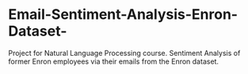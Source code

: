 # Email-Sentiment-Analysis-Enron-Dataset-
Project for Natural Language Processing course. Sentiment Analysis of former Enron employees via their emails from the Enron dataset.
